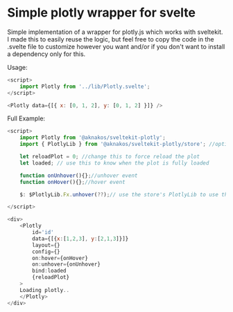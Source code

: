 # Simple plotly wrapper for svelte

Simple implementation of a wrapper for plotly.js which works with sveltekit.
I made this to easily reuse the logic, but feel free to copy the code in the .svelte file to customize however you want and/or if you don't want to install a dependency only for this.

Usage:

```javascript
<script>
	import Plotly from '../lib/Plotly.svelte';
</script>

<Plotly data={[{ x: [0, 1, 2], y: [0, 1, 2] }]} />
```

Full Example:

```javascript
<script>
	import Plotly from '@aknakos/sveltekit-plotly';
	import { PlotlyLib } from '@aknakos/sveltekit-plotly/store'; //optional

    let reloadPlot = 0; //change this to force reload the plot
    let loaded; // use this to know when the plot is fully loaded

    function onUnhover(){};//unhover event
    function onHover(){};//hover event

    $: $PlotlyLib.Fx.unhover(??);// use the store's PlotlyLib to use the plotly library as you wish for any custom things

</script>

<div>
    <Plotly
        id='id'
        data={[{x:[1,2,3], y:[2,1,3]}]}
        layout={}
        config={}
        on:hover={onHover}
        on:unhover={onUnhover}
        bind:loaded
        {reloadPlot}
    >
    Loading plotly..
    </Plotly>
</div>
```
